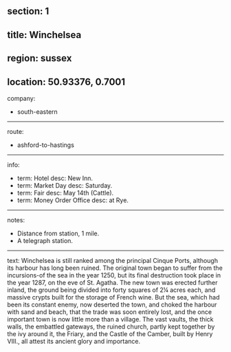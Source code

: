 section: 1
----
title: Winchelsea
----
region: sussex
----
location: 50.93376, 0.7001
----
company:
- south-eastern
----
route:
- ashford-to-hastings
----
info:
- term: Hotel
  desc: New Inn.
- term: Market Day
  desc: Saturday.
- term: Fair
  desc: May 14th (Cattle).
- term: Money Order Office
  desc: at Rye.
----
notes:
- Distance from station, 1 mile.
- A telegraph station.
----
text: Winchelsea is still ranked among the principal Cinque Ports, although its harbour has long been ruined. The original town began to suffer from the incursions-of the sea in the year 1250, but its final destruction took place in the year 1287, on the eve of St. Agatha. The new town was erected further inland, the ground being divided into forty squares of 2¼ acres each, and massive crypts built for the storage of French wine. But the sea, which had been its constant enemy, now deserted the town, and choked the harbour with sand and beach, that the trade was soon entirely lost, and the once important town is now little more than a village. The vast vaults, the thick walls, the embattled gateways, the ruined church, partly kept together by the ivy around it, the Friary, and the Castle of the Camber, built by Henry VIII., all attest its ancient glory and importance.
